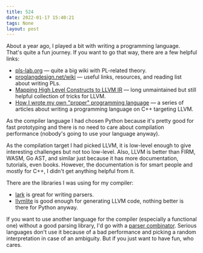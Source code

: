 ```yaml
---
title: 524
date: 2022-01-17 15:40:21
tags: None
layout: post
---
```


About a year ago, I played a bit with writing a programming language. That's quite a fun journey. If you want to go that way, there are a few helpful links:

+ [pls-lab.org](https://www.pls-lab.org/) — quite a big wiki with PL-related theory.
+ [proglangdesign.net/wiki](https://proglangdesign.net/wiki/) — useful links, resources, and reading list about writing PLs.
+ [Mapping High Level Constructs to LLVM IR](https://mapping-high-level-constructs-to-llvm-ir.readthedocs.io/en/latest/README.html) — long unmaintained but still helpful collection of tricks for LLVM.
+ [How I wrote my own "proper" programming language](https://mukulrathi.com/create-your-own-programming-language/intro-to-compiler/) — a series of articles about writing a programming language on C++ targeting LLVM.

As the compiler language I had chosen Python because it's pretty good for fast prototyping and there is no need to care about compilation performance (nobody's going to use your language anyway). 

As the compilation target I had picked LLVM, it is low-level enough to give interesting challenges but not too low-level. Also, LLVM is better than FIRM, WASM, Go AST, and similar just because it has more documentation, tutorials, even books. However, the documentation is for smart people and mostly for C++, I didn't get anything helpful from it.

There are the libraries I was using for my compiler:

+ [lark](https://github.com/lark-parser/lark) is great for writing parsers.
+ [llvmlite](https://github.com/numba/llvmlite) is good enough for generating LLVM code, nothing better is there for Python anyway.

If you want to use another language for the compiler (especially a functional one) without a good parsing library, I'd go with a [parser combinator](https://en.wikipedia.org/wiki/Parser_combinator). Serious languages don't use it because of a bad performance and picking a random interpretation in case of an ambiguity. But if you just want to have fun, who cares.
